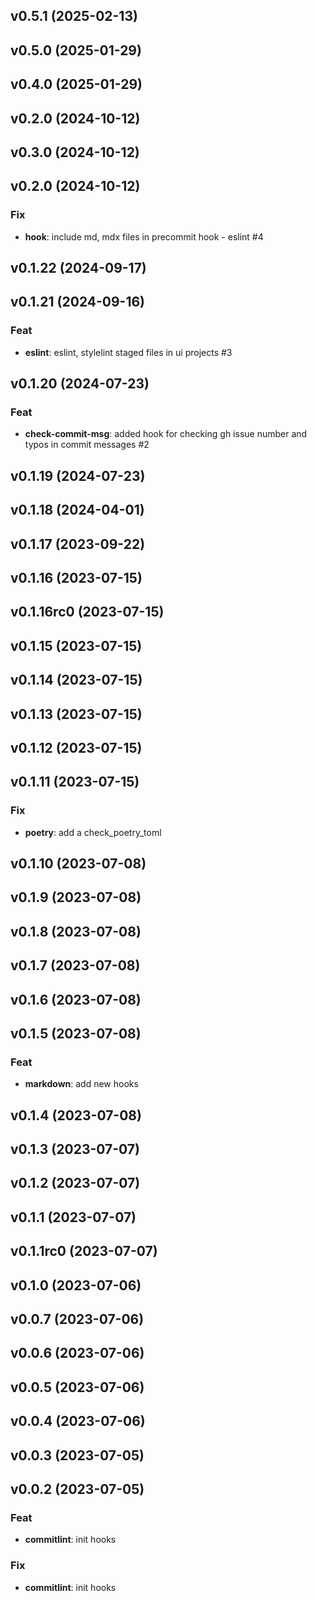 
## v0.5.1 (2025-02-13)

## v0.5.0 (2025-01-29)

## v0.4.0 (2025-01-29)

## v0.2.0 (2024-10-12)

## v0.3.0 (2024-10-12)

## v0.2.0 (2024-10-12)

### Fix

- **hook**: include md, mdx files in precommit hook - eslint #4

## v0.1.22 (2024-09-17)

## v0.1.21 (2024-09-16)

### Feat

- **eslint**: eslint, stylelint staged files in ui projects #3

## v0.1.20 (2024-07-23)

### Feat

- **check-commit-msg**: added hook for checking gh issue number and typos in commit messages #2

## v0.1.19 (2024-07-23)

## v0.1.18 (2024-04-01)

## v0.1.17 (2023-09-22)

## v0.1.16 (2023-07-15)

## v0.1.16rc0 (2023-07-15)

## v0.1.15 (2023-07-15)

## v0.1.14 (2023-07-15)

## v0.1.13 (2023-07-15)

## v0.1.12 (2023-07-15)

## v0.1.11 (2023-07-15)

### Fix

- **poetry**: add a check_poetry_toml

## v0.1.10 (2023-07-08)

## v0.1.9 (2023-07-08)

## v0.1.8 (2023-07-08)

## v0.1.7 (2023-07-08)

## v0.1.6 (2023-07-08)

## v0.1.5 (2023-07-08)

### Feat

- **markdown**: add new hooks

## v0.1.4 (2023-07-08)

## v0.1.3 (2023-07-07)

## v0.1.2 (2023-07-07)

## v0.1.1 (2023-07-07)

## v0.1.1rc0 (2023-07-07)

## v0.1.0 (2023-07-06)

## v0.0.7 (2023-07-06)

## v0.0.6 (2023-07-06)

## v0.0.5 (2023-07-06)

## v0.0.4 (2023-07-06)

## v0.0.3 (2023-07-05)

## v0.0.2 (2023-07-05)

### Feat

- **commitlint**: init hooks

### Fix

- **commitlint**: init hooks
